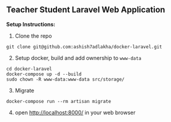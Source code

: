 ## Teacher Student Laravel Web Application

**Setup Instructions:**

1. Clone the repo
```
git clone git@github.com:ashish7adlakha/docker-laravel.git 
```

2. Setup docker, build and add ownership to `www-data`
```
cd docker-laravel
docker-compose up -d --build
sudo chown -R www-data:www-data src/storage/
```

3. Migrate
```
docker-compose run --rm artisan migrate
```

4. open [http://localhost:8000/](http://localhost:8000/) in your web browser
